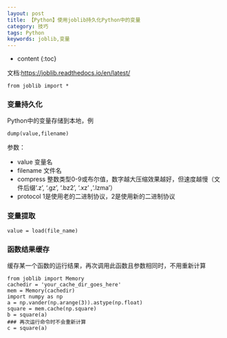 ```yaml
---
layout: post
title: 【Python】使用joblib持久化Python中的变量
category: 技巧
tags: Python
keywords: joblib,变量
---
```

* content
{:toc}

文档:<https://joblib.readthedocs.io/en/latest/>

```
from joblib import *
```
### 变量持久化
Python中的变量存储到本地，例
```
dump(value,filename)
```
参数：
- value 变量名
- filename 文件名
- compress 整数类型0-9或布尔值，数字越大压缩效果越好，但速度越慢（文件后缀‘.z’, ‘.gz’, ‘.bz2’, ‘.xz’ ,‘.lzma’）
- protocol 1是使用老的二进制协议，2是使用新的二进制协议

### 变量提取
```
value = load(file_name)
```

### 函数结果缓存
缓存某一个函数的运行结果，再次调用此函数且参数相同时，不用重新计算

```
from joblib import Memory
cachedir = 'your_cache_dir_goes_here'
mem = Memory(cachedir)
import numpy as np
a = np.vander(np.arange(3)).astype(np.float)
square = mem.cache(np.square)
b = square(a)   
### 再次运行命令时不会重新计算
c = square(a)
```
